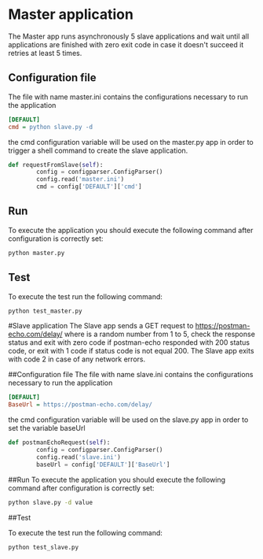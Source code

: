 # Master application
The Master app runs asynchronously 5 slave applications and wait until all applications are finished with zero exit code in case it doesn't succeed it retries at least 5 times.

## Configuration file
The file with name master.ini contains the configurations necessary to run the application

```ini
[DEFAULT]
cmd = python slave.py -d 
```

the cmd configuration variable will be used on the master.py app in order to trigger a shell command to create the slave application.

```py
def requestFromSlave(self):
        config = configparser.ConfigParser()
        config.read('master.ini')
        cmd = config['DEFAULT']['cmd']
````

## Run
To execute the application you should execute the following command after configuration is correctly set:

```bash
python master.py
```

## Test

To execute the test run the following command:
```bash
python test_master.py
```


#Slave application
The Slave app sends a GET request to https://postman-echo.com/delay/<seconds> where <seconds> is a random number from 1 to 5, check the response status and exit with zero code if postman-echo responded with 200 status code, or exit with 1 code if status code is not equal 200. The Slave app exits with code 2 in case of any network errors.


##Configuration file
The file with name slave.ini contains the configurations necessary to run the application

```ini
[DEFAULT]
BaseUrl = https://postman-echo.com/delay/
```

the cmd configuration variable will be used on the slave.py app in order to set the variable baseUrl

```py
def postmanEchoRequest(self):
        config = configparser.ConfigParser()
        config.read('slave.ini')
        baseUrl = config['DEFAULT']['BaseUrl']
```

##Run
To execute the application you should execute the following command after configuration is correctly set:

```bash
python slave.py -d value
```

##Test

To execute the test run the following command:
```bash
python test_slave.py
```